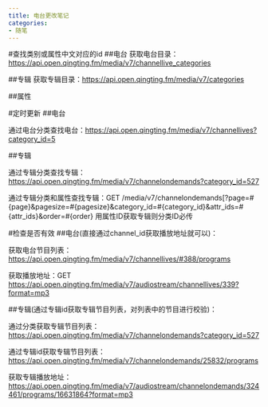 ```yaml
---
title: 电台更改笔记
categories:
- 随笔
---
```

#查找类别或属性中文对应的id
##电台
获取电台目录：https://api.open.qingting.fm/media/v7/channellive_categories

##专辑
获取专辑目录：https://api.open.qingting.fm/media/v7/categories

##属性




#定时更新
##电台

通过电台分类查找电台：https://api.open.qingting.fm/media/v7/channellives?category_id=5

##专辑

通过专辑分类查找专辑：https://api.open.qingting.fm/media/v7/channelondemands?category_id=527

通过专辑分类和属性查找专辑：GET /media/v7/channelondemands[?page=#{page}&pagesize=#{pagesize}&category_id=#{category_id}&attr_ids=#{attr_ids}&order=#{order} 用属性ID获取专辑则分类ID必传




#检查是否有效
##电台(直接通过channel_id获取播放地址就可以)：

获取电台节目列表：https://api.open.qingting.fm/media/v7/channellives/#388/programs

获取播放地址：GET https://api.open.qingting.fm/media/v7/audiostream/channellives/339?format=mp3

##专辑(通过专辑id获取专辑节目列表，对列表中的节目进行校验)：

通过分类获取专辑节目列表：https://api.open.qingting.fm/media/v7/channelondemands?category_id=527

通过专辑id获取专辑节目列表：https://api.open.qingting.fm/media/v7/channelondemands/25832/programs

获取专辑播放地址：https://api.open.qingting.fm/media/v7/audiostream/channelondemands/324461/programs/16631864?format=mp3
